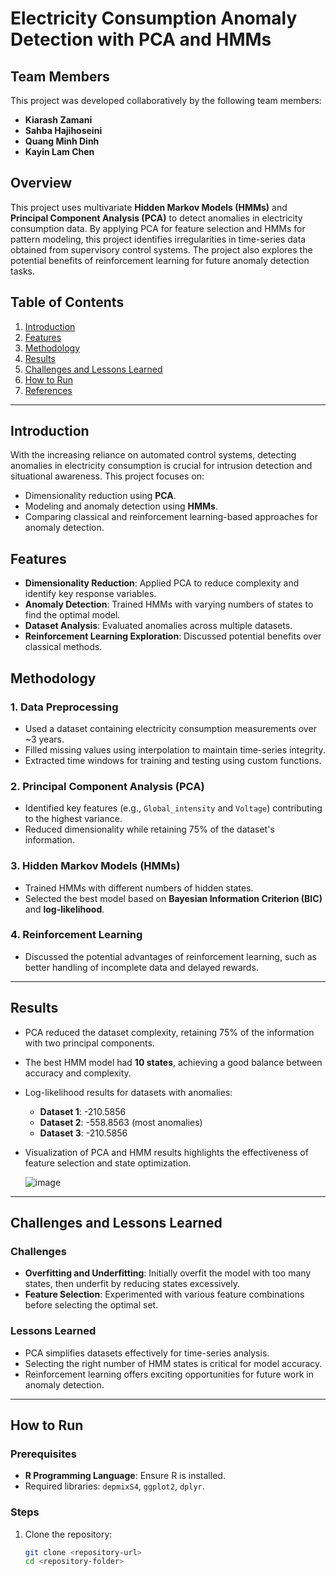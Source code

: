 # Electricity Consumption Anomaly Detection with PCA and HMMs


## Team Members

This project was developed collaboratively by the following team members:

- **Kiarash Zamani**  
- **Sahba Hajihoseini**  
- **Quang Minh Dinh**  
- **Kayin Lam Chen**  


## Overview

This project uses multivariate **Hidden Markov Models (HMMs)** and **Principal Component Analysis (PCA)** to detect anomalies in electricity consumption data. By applying PCA for feature selection and HMMs for pattern modeling, this project identifies irregularities in time-series data obtained from supervisory control systems. The project also explores the potential benefits of reinforcement learning for future anomaly detection tasks.

## Table of Contents

1. [Introduction](#introduction)
2. [Features](#features)
3. [Methodology](#methodology)
4. [Results](#results)
5. [Challenges and Lessons Learned](#challenges-and-lessons-learned)
6. [How to Run](#how-to-run)
7. [References](#references)

---

## Introduction

With the increasing reliance on automated control systems, detecting anomalies in electricity consumption is crucial for intrusion detection and situational awareness. This project focuses on:
- Dimensionality reduction using **PCA**.
- Modeling and anomaly detection using **HMMs**.
- Comparing classical and reinforcement learning-based approaches for anomaly detection.

## Features

- **Dimensionality Reduction**: Applied PCA to reduce complexity and identify key response variables.
- **Anomaly Detection**: Trained HMMs with varying numbers of states to find the optimal model.
- **Dataset Analysis**: Evaluated anomalies across multiple datasets.
- **Reinforcement Learning Exploration**: Discussed potential benefits over classical methods.

## Methodology

### 1. Data Preprocessing
- Used a dataset containing electricity consumption measurements over ~3 years.
- Filled missing values using interpolation to maintain time-series integrity.
- Extracted time windows for training and testing using custom functions.

### 2. Principal Component Analysis (PCA)
- Identified key features (e.g., `Global_intensity` and `Voltage`) contributing to the highest variance.
- Reduced dimensionality while retaining 75% of the dataset's information.

### 3. Hidden Markov Models (HMMs)
- Trained HMMs with different numbers of hidden states.
- Selected the best model based on **Bayesian Information Criterion (BIC)** and **log-likelihood**.

### 4. Reinforcement Learning
- Discussed the potential advantages of reinforcement learning, such as better handling of incomplete data and delayed rewards.

---

## Results

- PCA reduced the dataset complexity, retaining 75% of the information with two principal components.
- The best HMM model had **10 states**, achieving a good balance between accuracy and complexity.
- Log-likelihood results for datasets with anomalies:
  - **Dataset 1**: -210.5856
  - **Dataset 2**: -558.8563 (most anomalies)
  - **Dataset 3**: -210.5856
- Visualization of PCA and HMM results highlights the effectiveness of feature selection and state optimization.

  ![image](https://github.com/user-attachments/assets/26208d1d-5648-4b24-a0ed-73f783a9efb2)


---

## Challenges and Lessons Learned

### Challenges
- **Overfitting and Underfitting**: Initially overfit the model with too many states, then underfit by reducing states excessively.
- **Feature Selection**: Experimented with various feature combinations before selecting the optimal set.

### Lessons Learned
- PCA simplifies datasets effectively for time-series analysis.
- Selecting the right number of HMM states is critical for model accuracy.
- Reinforcement learning offers exciting opportunities for future work in anomaly detection.

---

## How to Run

### Prerequisites
- **R Programming Language**: Ensure R is installed.
- Required libraries: `depmixS4`, `ggplot2`, `dplyr`.

### Steps
1. Clone the repository:
   ```bash
   git clone <repository-url>
   cd <repository-folder>
